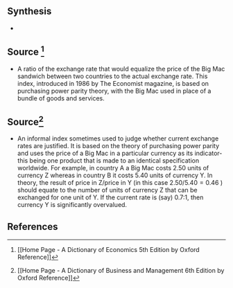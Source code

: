 ## Synthesis
- 
## Source [^1]
- A ratio of the exchange rate that would equalize the price of the Big Mac sandwich between two countries to the actual exchange rate. This index, introduced in 1986 by The Economist magazine, is based on purchasing power parity theory, with the Big Mac used in place of a bundle of goods and services.
## Source[^2]
- An informal index sometimes used to judge whether current exchange rates are justified. It is based on the theory of purchasing power parity and uses the price of a Big Mac in a particular currency as its indicator-this being one product that is made to an identical specification worldwide. For example, in country A a Big Mac costs 2.50 units of currency Z whereas in country B it costs 5.40 units of currency Y. In theory, the result of price in $\mathrm{Z} /$price in Y (in this case $2.50 / 5.40=0.46$ ) should equate to the number of units of currency Z that can be exchanged for one unit of Y. If the current rate is (say) 0.7:1, then currency Y is significantly overvalued.
## References

[^1]: [[Home Page - A Dictionary of Economics 5th Edition by Oxford Reference]]
[^2]: [[Home Page - A Dictionary of Business and Management 6th Edition by Oxford Reference]]